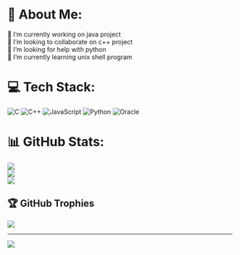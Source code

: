 # 💫 About Me:
🔭 I’m currently working on java project<br>👯 I’m looking to collaborate on c++ project<br>🤝 I’m looking for help with python<br>🌱 I’m currently learning unix shell program<br>


# 💻 Tech Stack:
![C](https://img.shields.io/badge/c-%2300599C.svg?style=for-the-badge&logo=c&logoColor=white) ![C++](https://img.shields.io/badge/c++-%2300599C.svg?style=for-the-badge&logo=c%2B%2B&logoColor=white) ![JavaScript](https://img.shields.io/badge/javascript-%23323330.svg?style=for-the-badge&logo=javascript&logoColor=%23F7DF1E) ![Python](https://img.shields.io/badge/python-3670A0?style=for-the-badge&logo=python&logoColor=ffdd54) ![Oracle](https://img.shields.io/badge/Oracle-F80000?style=for-the-badge&logo=oracle&logoColor=white)
# 📊 GitHub Stats:
![](https://github-readme-stats.vercel.app/api?username=shaabdhik04&theme=dark&hide_border=false&include_all_commits=false&count_private=false)<br/>
![](https://github-readme-streak-stats.herokuapp.com/?user=shaabdhik04&theme=dark&hide_border=false)<br/>
![](https://github-readme-stats.vercel.app/api/top-langs/?username=shaabdhik04&theme=dark&hide_border=false&include_all_commits=false&count_private=false&layout=compact)

## 🏆 GitHub Trophies
![](https://github-profile-trophy.vercel.app/?username=shaabdhik04&theme=radical&no-frame=false&no-bg=true&margin-w=4)

---
[![](https://visitcount.itsvg.in/api?id=shaabdhik04&icon=0&color=0)](https://visitcount.itsvg.in)

<!-- Proudly created with GPRM ( https://gprm.itsvg.in ) -->
